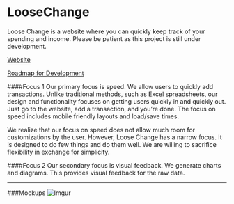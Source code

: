 # LooseChange
Loose Change is a website where you can quickly keep track of your spending and income. Please be patient as this project is still under development.

[Website](https://gojoe262.github.io/LooseChange/)

[Roadmap for Development](https://trello.com/b/ql1qaUfd/requirements-web-app)


####Focus 1
Our primary focus is speed. We allow users to quickly add transactions. Unlike
traditional methods, such as Excel spreadsheets, our design and functionality focuses
on getting users quickly in and quickly out. Just go to the website, add a
transaction, and you’re done. The focus on speed includes mobile friendly layouts
and load/save times.

We realize that our focus on speed does not allow much room for customizations by
the user. However, Loose Change has a narrow focus. It is designed to do few
things and do them well. We are willing to sacrifice flexibility in exchange for
simplicity.

####Focus 2
Our secondary focus is visual feedback. We generate charts and diagrams. This
provides visual feedback for the raw data.

---
###Mockups
![Imgur](http://i.imgur.com/NaqzMZS.png)


